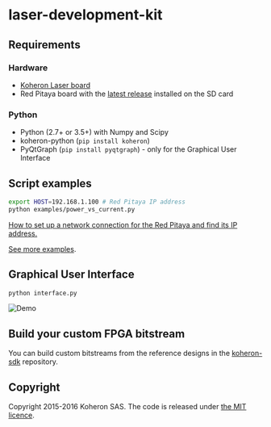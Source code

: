 # laser-development-kit

## Requirements

### Hardware

* [Koheron Laser board](https://www.koheron.com/laser-development-kit)
* Red Pitaya board with the [latest release](https://github.com/Koheron/koheron-sdk/releases/) installed on the SD card

### Python

* Python (2.7+ or 3.5+) with Numpy and Scipy
* koheron-python (`pip install koheron`)
* PyQtGraph (`pip install pyqtgraph`) - only for the Graphical User Interface

## Script examples

```sh
export HOST=192.168.1.100 # Red Pitaya IP address
python examples/power_vs_current.py
```

[How to set up a network connection for the Red Pitaya and find its IP address.](https://www.koheron.com/support/redpitaya-ip-address)

[See more examples](https://github.com/Koheron/laser-development-kit/tree/master/examples).

## Graphical User Interface

```sh
python interface.py
```

![Demo](https://cloud.githubusercontent.com/assets/1735094/9765362/317e8212-5714-11e5-8480-ab3e311260c9.gif)

## Build your custom FPGA bitstream

You can build custom bitstreams from the reference designs in the [koheron-sdk](https://github.com/Koheron/koheron-sdk) repository.

## Copyright

Copyright 2015-2016 Koheron SAS. The code is released under [the MIT licence](https://github.com/Koheron/laser-development-kit/blob/master/LICENSE).

